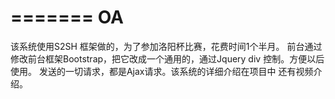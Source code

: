 =======
OA
==

该系统使用S2SH 框架做的，为了参加洛阳杯比赛，花费时间1个半月。 前台通过修改前台框架Bootstrap，把它改成一个通用的，通过Jquery div 控制。方便以后使用。 发送的一切请求，都是Ajax请求。该系统的详细介绍在项目中 还有视频介绍。

